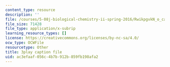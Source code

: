 ```yaml
---
content_type: resource
description: ''
file: /courses/5-08j-biological-chemistry-ii-spring-2016/RwikpgvkN_o_captions.vtt
file_size: 71428
file_type: application/x-subrip
learning_resource_types: []
license: https://creativecommons.org/licenses/by-nc-sa/4.0/
ocw_type: OCWFile
resourcetype: Other
title: 3play caption file
uid: ac3efaaf-056c-4b7b-912b-859fb198afa2
---
```

